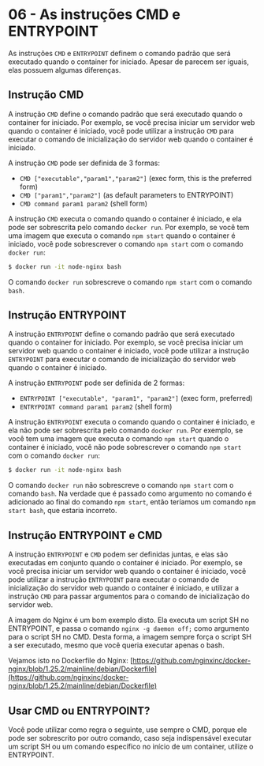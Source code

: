 # 06 - As instruções CMD e ENTRYPOINT

As instruções `CMD` e `ENTRYPOINT` definem o comando padrão que será executado quando o container for iniciado. Apesar de parecem ser iguais, elas possuem algumas diferenças.

## Instrução CMD

A instrução `CMD` define o comando padrão que será executado quando o container for iniciado. Por exemplo, se você precisa iniciar um servidor web quando o container é iniciado, você pode utilizar a instrução `CMD` para executar o comando de inicialização do servidor web quando o container é iniciado.

A instrução `CMD` pode ser definida de 3 formas:

- `CMD ["executable","param1","param2"]` (exec form, this is the preferred form)
- `CMD ["param1","param2"]` (as default parameters to ENTRYPOINT)
- `CMD command param1 param2` (shell form)

A instrução `CMD` executa o comando quando o container é iniciado, e ela pode ser sobrescrita pelo comando `docker run`. Por exemplo, se você tem uma imagem que executa o comando `npm start` quando o container é iniciado, você pode sobrescrever o comando `npm start` com o comando `docker run`:

```bash
$ docker run -it node-nginx bash
```

O comando `docker run` sobrescreve o comando `npm start` com o comando `bash`.

## Instrução ENTRYPOINT

A instrução `ENTRYPOINT` define o comando padrão que será executado quando o container for iniciado. Por exemplo, se você precisa iniciar um servidor web quando o container é iniciado, você pode utilizar a instrução `ENTRYPOINT` para executar o comando de inicialização do servidor web quando o container é iniciado.

A instrução `ENTRYPOINT` pode ser definida de 2 formas:

- `ENTRYPOINT ["executable", "param1", "param2"]` (exec form, preferred)
- `ENTRYPOINT command param1 param2` (shell form)

A instrução `ENTRYPOINT` executa o comando quando o container é iniciado, e ela não pode ser sobrescrita pelo comando `docker run`. Por exemplo, se você tem uma imagem que executa o comando `npm start` quando o container é iniciado, você não pode sobrescrever o comando `npm start` com o comando `docker run`:

```bash
$ docker run -it node-nginx bash
```

O comando `docker run` não sobrescreve o comando `npm start` com o comando `bash`. Na verdade que é passado como argumento no comando é adicionado ao final do comando `npm start`, então teríamos um comando `npm start bash`, que estaria incorreto.

## Instrução ENTRYPOINT e CMD

A instrução `ENTRYPOINT` e `CMD` podem ser definidas juntas, e elas são executadas em conjunto quando o container é iniciado. Por exemplo, se você precisa iniciar um servidor web quando o container é iniciado, você pode utilizar a instrução `ENTRYPOINT` para executar o comando de inicialização do servidor web quando o container é iniciado, e utilizar a instrução `CMD` para passar argumentos para o comando de inicialização do servidor web.

A imagem do Nginx é um bom exemplo disto. Ela executa um script SH no ENTRYPOINT, e passa o comando `nginx -g daemon off;` como argumento para o script SH no CMD. Desta forma, a imagem sempre força o script SH a ser executado, mesmo que você queria executar apenas o bash.

Vejamos isto no Dockerfile do Nginx: [https://github.com/nginxinc/docker-nginx/blob/1.25.2/mainline/debian/Dockerfile](https://github.com/nginxinc/docker-nginx/blob/1.25.2/mainline/debian/Dockerfile)

## Usar CMD ou ENTRYPOINT?

Você pode utilizar como regra o seguinte, use sempre o CMD, porque ele pode ser sobrescrito por outro comando, caso seja indispensável executar um script SH ou um comando específico no início de um container, utilize o ENTRYPOINT.